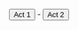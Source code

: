 <p style="text-align: center"><button onclick="pageTurn('act1')">Act 1</button> - <button onclick="pageTurn('act2')">Act 2</button></p>
<div id="act1" style="display: none">
**LOCATION:** Team Base

HornetGlare: [flipping through channels] Fuckin' nothing good is on TV today...

FakeAnnoyed: Then stop flipping channels, you've been at it for 30 minutes.

HornetGlare: [keeps pressing the button on the remote] But I'm hoping to catch a fuckin' good show on. You can just mind your own damned business.

FakeShocked: But you've cycled through all the channels 5 times...

HornetGlare: Meh. [still flipping]

FakeAnnoyed: Make that 6.

HornetGlare: Ah, shut it. Not like you have any better ideas.

Fake: ...

FakeSnicker: Well, I've managed to snag a copy of the Nintendo Wii U Classic.

Hornet: ...

FakeAnnoyed: ...

ConcreteAloof: ...

Hornet: When did you get in here? Whatever. Not interested anyways.

[Hornet stops channel flipping and it eventually stops at a show called "Super Salmon Ninja Squad".]

HornetGlare: Oh god...

Fake: What's wrong? It's a popular show amongst kids and even adults like us!

Hornet: Well, count me out on being part this stupid trash's braindead audience. Nowadays all the popular shows are about Ninjas, Samurais and whatever else. But never pirates. Pirates!!!

Fake: Maybe Pirates are just not the appeal-

HornetAngry: BULLSHIT! PIRATES DO HAVE APPEAL BECAUSE PIRATES ARE BADASS! FUCK NINJAS.

[Elsewhere in the Team's base]

Splash: And that is how you-

SplashShocked: **!!**

PlugShocked: Sacre bleu, what's wrong?

SplashNani: I've sensed some serious *dishonor* from the living room...

[Splash Man immediately darts out of his room with Plug Man following.]

HornetGlare: [watched bits of the show right before deciding to flip channels again] How do these Salmon even walk? They don't have legs anyways!

FakeAnnoyed: It's a cartoon... You're suppose to suspend belief!

[Suddenly Splash Man zooms into the scene with Plug Man arriving a few seconds later]

SplashAngry: Alright, who was it?! Who uttered such a dishonorable thing around here?!

HornetGlare: What are you talkin' about?

PlugScared: Honestly, I don't know either!!

FakeSnicker: Oh, you mean what Hornet Man had said about Ninjas?

HornetGlare: Oh yeah. That. They suck, who cares. Move on.

SplashAngry: You dare dishonor my clan?

Hornet: Piss off, loser. Pirates are and will always be superior to your dumb little cowardly clan.

SplashNani: ...

ConcreteAloof: ...

SplashAngry: First off, we're not cowards. We hide and strike at the right moment, killing our foes before they know what hit 'em! And second of-

HornetGlare: [interrupts] Wow. So impressive. **NOT!** Sounds like a bunch of miserable cowards in spandexes that jump around like idiots.

SplashAngry: That's not cowardice! It's called stealth and it's a lot of effort to put into it, you ignorant-

Hornet: Spare me the insults. Pirates are infinitely cooler because they have guns, cannons, and parrots! They also raid islands and villages, then become rich from stealing treasure! Oh and not to mention they fight badass monsters like krakens!

SplashAnnoyed: ...There is no such thing as krakens. Also going by your description of pirates, they unsuprisingly sound like a bunch of dishonorable jerks with no redeemable qualities whatsoever.

Hornet: Yeah, right! They become rich too!

SplashAnnoyed: I said *redeemable* qualities.

HornetAnnoyed: What did you say?!

Splash: Face it. Ninjas are more better for a reason! Pirates will never be as popular as Ninjas will ever be because they lack honor and dignity! They're just a bunch of corrupt fools that only want their own gain!

HornetAngry: *Bullshit.* **BULLSHIT.** ***B U L L S H I T!***

Splash: Sorry, but it's the truth.

HornetAnnoyed: Well yeah?! Cranch, what do you think?

Plug: Ummm... I was always partial to pir-

SplashAngry: ...

PlugHappy: On second thought!

HornetAngry: **...**

PlugAnnoyed: Uhm... Actually

SplashNani: **...**

PlugScared: That is...

HornetPissed: <font color="red"><b>...</b></font>

PlugShocked: **EEK!!** Sorry, my friend but I ch-choose pirates.

Splash: *Sigh*

HornetGlare: Good.

GalaxyHappy: Hoi! May I chime in to the conversion?

SplashHappy: Yes!

HornetGlare: No.

GalaxyHappy: Well, personally, I prefer Ninjas. They're so stealthy and cool! They even have these cool little star throwing sharp thingies!

SplashHappy: Good! Glad someone agrees.

HornetAnnoyed: Hmph.

ConcreteAloof: ...

Hornet: ...

ConcreteAloof: ...

HornetGlare: ...

SplashAnnoyed: You know he isn't gonna talk. Don't bother.

HornetGlare: Yeah, I know.

FakeHappy: Well, personally I prefer Pirate Ninjas!

Hornet: There's no such thing!

FakeSnicker: Yes there is!

SplashAnnoyed: Ugh. Fakette, please don't group up Ninjas with such disgraceful and hateful things... 

Fake: I take it you don't get along with Pirates, huh?

SplashAnnoyed: I don't want to talk about it.

Hornet: Whatever! This conversation is over!

SplashAngry: Fine! I'm out! [heads back to his room]

GalaxyHappy: Well, guess I'm gonna go grocery shopping! [walks out the door]

Fake: ...But you do this every day. We have so much food already!

GalaxyAnnoyed: Huh? You're right but whatever!

[As Galaxy Man heads out to the outdoors, Fakette turns to Hornet wanting to go back to the previous conversation]

Fake: So... would you rather talk about the Wii U Classic Mini?

HornetGlare: But I thought they've stopped at the Gamecube.

FakeAnnoyed: Oh no. They've just actually decided to make a Classic Mini Edition of your favorite system.

HornetAnnoyed: Piss off. I've hated it.

Fake: Ya sureee?

HornetGlare: Yes.

HornetAnnoyed: ...

Hornet: What's in it.

FakeHappy: [holding a regular Wii U box with a paper taped onto it with written in a marker] 30 amazing games it says!

HornetGlare: Bullshit. There's only less than half of that.

FakeSnicker: Yeah? I bet you've never heard of Funky Barn!

Hornet: ...How much are you willing to sell it for?

Fake: Uh... $500?

Hornet: **Sold!** [takes out his wallet and hands over his $500]

FakeShocked: O-Oh. Well, I didn't expect an actual sale. Aheh.... [hands over the box]

Hornet: Whatever! Hooking it up now! [opens the box]

[Suddenly Magma Man barges in from his trip outdoors.]

Magma: Guess what!?

Hornet: Shut up! I'm trying to boot up the Wii U Classic Mini!!

HornetGlare: ...Hmm, the size of the system doesn't look small...

Magma: I'm now a pirate for no reason! Arrrr!! [pirate hat and eyepatch suddenly appears]

PlugHappy: Oh! Oh! Can I be a Pirate too? [pirate hat appears too] Yeah!

HornetAngry: WHAT!? WHAT ABOUT ME?! [same]

Hornet: FUCK YEAH!!!! [throws the GamePad out of the window]

GalaxyAngry: [gets hit in the head by the Mini GamePad] (x0x) **KOed**

Magma: Arrr! Let's find some lost treasure!!

Plug: Arrr!

Hornet: ARRR!!!

ConcreteAnnoyed: [shakes head no position]

Plug: I don't think Concrete Man likes fun.

HornetAnnoyed: Yeah! What crawled up your ass and died!?

ConcreteAloof: ...

HornetAngry: You know what? EAT THIS!! *shoots out tons of killer bees towards him*

ConcreteAloof: [manages to rolls away successfully, but accidentally leaves behind a wishbone he had from a turkey dinner]

Hornet: Dammit!

PlugHappy: Oh, look! A wishbone! We can make a wish by breaking it into two!

Hornet: I want a pet parrot before we get a ship!

MagmaHappy: Yeah?! Well we still need a pirate ship!!

[Hornet Man and Magma Man hold the wishbone and snap it in half. Fortunately for Magma Man, he got the longer piece to grant his wish.]

Hornet: Fuck.

[The pirate ship suddenly appears outside]

GalaxyShocked: [wakes up and sees a pirate ship dropping onto the pool] (°o°) ... **(°ロ°)!**

MagmaGiddy: Arrr, there it is, lads! All aboard the S.S. Magma!

HornetAngry: Dammit! I hope I get a pet parrot on our way then!

Magma: You can get both a parrot and treasure in one journey you know! I bet there's plenty of both at the destination!

Hornet: I guess.

[The three goes to board the ship, unknowingly with Galaxy Man curiously trailing behind them.]

PlugHappy: This is bigger than I expected!

MagmaAnnoyed: Yeah. I think we might need a bigger crew than this.

HornetGlare: Too bad everyone else preferred Ninjas...

MagmaAngry: Well they ain't belonging to our crew for sure!!

Hornet: Exactly!

GalaxyHappy: Hi.

Magma: Ahoy!

HornetAngry: Get lost! You've picked Ninja!

Galaxy: Huh. I just wanted to see what you all are upto...

Magma: Even if he did, look at it this way. He will realize the errors of his ways and become a true pirate!

HornetAnnoyed: Ughhhh... *Fine...* But listen here, you better not do anything funny... Or else.

MagmaHappy: Welcome to the crew, Galaxy Man! I think we can do with four to set sail. Arr! Time to set sail, lads!

(The pirate ship slowly sails towards out of the pool and drags across the land, creating a huge grass-destroying path behind.)

Magma: Alright, mateys. Listen up! As pirates, ye' all do as I say as I am the captain of the crew. We are gon' get that booty and become rich!

GalaxyHappy: [snickers]

MagmaAnnoyed: Eh?

GalaxyHappy: You said booty and... oh...

MagmaAngry: I know what job ye scallywag will have now... You shall clean the poop deck whenever it's a mess and do absolutely nothing else! 'less you want to be shark bait...

GalaxyShocked: (°ロ°)

Galaxy: Wait, if I have to clean the *poop* deck while it's dirty, doesn't this mean I always have to clean it because-

MagmaAngry: ...

GalaxyShocked: Heh. Heh. Get it? Because... poo...

MagmaAngry: ...

Hornet: Hey, you chucklefucks! What am I suppose to do?!

Plug: Same.

Magma: Cranchio, you scout on the Crow's Nest and tell us when there's a threat nearby! We can't afford to be unguarded out in the dangerous sea!

HornetAngry: HEY! I SAID WHAT ABOUT ME?!

Magma: Dunno, do whatever ya want.

HornetAnnoyed: Ugh. I'm going to play the Wii U Classic then.

[Hornet Man then remembers he left the system at home]

HornetGlare: Fuck.



**To be continued...**

</div>

<div id="act2" style="display: none">

**LOCATION:** Pirate Ship

Narrator: The crew's pirate ship set sail for a grand adventure across the sea, er, I mean land? Umm...

[The ship somehow slowly grates across the land, leaving behind a huge path of destroyed ground.]

Narrator: Yeah, land. I guess.

HornetGlare: ...

Galaxy: ?

HornetGlare: Wow. This is so *boring*. Nothing exciting is even happening.

GalaxyAnnoyed: Dude, we've only just started sailing 3 minutes ago.

Hornet: Oh, shut your stupid annoying face.

GalaxyAngry: Hey!!

HornetAnnoyed: I said shut up!

GalaxyPissed: (`д´#)

HornetAnnoyed: Are you trying to scare me? Cuz' it ain't working motha fucka.

GalaxyPissed: o(-`д´- ｡)

HornetAnnoyed: Still ain't working!

GalaxyPissed: щ(ಠ益ಠщ)

HornetAnnoyed: STILL NOT WORKING!!!!!!

GalaxyAngry: (>_<)

HornetGlare: Wow, you've just given up there ya sack of shit.

GalaxyPissed: THAT'S IT! ＼(｀0´)／ [takes out a pirate sword and stabs it through Hornet Man's stomach twice]

HornetShocked: HURK!!!

GalaxyPissed: [grabs Hornet Man's head and twists it to snap his neck]

HornetShocked: GACK [falls over dead]

(That didn't happen)

*FWOOOSH*

Hornet: Well...?

GalaxyPissed: ＼(｀0´)／ [tries stabbing him with the pirate sword but it shatters on impact instead]

HornetAnnoyed: ...

GalaxyPissed: [grabs Hornet Man's head and tries to twist it]

HornetGlare: ...

GalaxyPissed: (ｏ`皿′ｏ)

Hornet: Get off!! [throws him into a barrel]

GalaxyAnnoyed: *glubglubglub*

[The ship eventually reaches the city of Robotropolis, hitting the full parking lot.]

PlugScared: [at the crow's nest] SACRE BLEU! We're going to hit a bunch of boats!!!!

Hornet: Now we're talking!!

MagmaShocked: [tries steering the ship] She's refusin' to turn, lads! Brace for impact!!

[The ship crushes parked cars in its way, all while drivers in their cars drive out of the way for their dear lives. The cars being crushed has their alarms goes off on impact, creating a lot of noise.]

MagmaAnnoyed: I didn't know boats could be so noisy.

HornetGlare: It's starting to get on my nerves.

Civilian: Hey!! Watch where you're going, jackass!!

Civilian2: GET OFF THE ROAD!!

Civilian3: My car!!! THAT WAS MY CAR!!

MagmaShocked: What was that?

HornetGlare: 'unno. I guess some really chatty seagulls?

Galaxy: *glubglubglub*

Hornet: I told ya to shut up!

GalaxyAngry: [tries to wiggle out of the barrel but to not avail] *glub...*

Hornet: Ha ha ha ha!!

[Suddenly, police sirens are heard coming from behind the ship's direction.]

PlugAnnoyed: OH MON DIEU!!

Hornet: Now what?

PlugScared: This is not good I don't think, but it looks like there's rival pirate boats coming our way!

MagmaAnnoyed: Weird! Why would they use boats?

PlugScared: [using the binoculars and sees the police cars gaining up and eventually getting near the sides of the ship] Oh no!!! I think they're trying to get on the ship!

HornetGlare: Okay.

MagmaAngry: Let 'em come. Sinistar HUNGERS!

[The police opens the top of their special vehicle, sending out police bots to grapple and climb onto the ship.]

PlugScared: Here they come from both sides!!

Magma: Arrr! [draws out his sword] Alright, lads. Hornet, you take care of the right side, I take care of the left. Plug, you scout and let us know of any incoming attacks! And... where is Galaxy?

GalaxyAngry: [wiggles more and eventually gets the barrel knocked over to the ground]

HornetGlare: [looks at the moving barrel and then shrugs] Must be cleaning hall inside or somethin'.

MagmaAngry: Ah, good for that lad. Looking out for our ship in such dire times!

Hornet: Yeah, we can take them on ourseives anyways!

MagmaHappy: Yer right. Arr!

Hornet: Arr!!!

[Several groups of police bots makes it to both sides of the ship. Hornet and Magma Man rushes to their assigned sides to fend themselves off from the police bots.]

Police Bot 1: We're on the ship and the targets are in our sights.

[All the police bots on the left side of the ship aims their gun at Magma Man]

Magma: Arr, ye ain't going to steal my ship and get my treasure! That's one thing for certain! [aims both of his arm cannon at the police bots]

Police Bot 2: Uhhh...

Police Bot 3: It appears we're fighting land pirates!

Police Bot 1: We're ready to fire, commander!

Police Commander Bot: [over at the intercom] What? Land pirates?! That's just ridiculous! Whatever they are-

**FWOOOOM**

Police Bots: AUGHHHH!!!

Police Commander Bot: [over at the intercom] What's going on?! Over!

Police Bot 3: 2 men down! 2 men down! OH NO! 

**FWOOOOOOOM**

Police Bot 4: EEK!

Magma: Ye'll live. I've only disabled your weapons.

Police Bot 1: You've melted our guns!

Magma: Yes. Like I said-

Police Bot 2: THEY WERE OUR HANDS!!

Magma: Ye shouldn't have messed with me pirate crew and now ye shall pay the price!

Police Bot 3: There's more than the 4 of us here! You won't get away with this!!

Hornet: Yo, sup?

[Magma and the 4 police bots look a large pile of destroyed police bots]

Police Bot 4: Eep!!

Magma: Aha! Great work there!

HornetGlare: They were nothing. Can I finish these idiots off?

Police Bot 1: N-no! We swear we'll do anything!!

Police Bot 4: Please just don't kill us!

Hornet: Hmmmm... Nah!

[Suddenly, a light from above shines on the ship]

MagmaShocked: The heck?!

HornetShocked: OW! MY EYES!

Police Bot 2: Back up!

Police Bot 3: We're saved!

[6 more Police Bots parachutes from the helicopter above, all towards the spot where the 4 Police Bots are]

MagmaAnnoyed: Parachuting pirates...?!

Hornet: Oh goody, more carnage! 

Police Bot 5: You're outnumbered! 10 to 3!

HornetAnnoyed: Are you blind or are you stupid? Or both? We've took on larger numbers than 10, plus the 4 of your pals are already disarmed so that makes it 6 you stupid idiot!

Police Bot 6: Who's to say we aren't counting the 4 on the crow's nest?

Police Bot 7: Yeah!

[Magma Man and Hornet Man looks at the crow's nest where Plug Man, is surrounded by 4 Police Guard Bots.]

Police Bot 8: If ya want your friend to get out of this alive, you should surrender!

Police Bot 9: No one can beat the Robotropolis Po-

PlugAngry: [electricutes all the surrounding Police Guard Bots around him]

Police Guard Bots: AIEEEEEEEE!!!! [alls off the crows nest and smashes on the floor]

PlugHappy: You can say these pirates were in quite a SHOCK, mon amis. [shrugs]

Police Bot 10: O-oh...

HornetGlare: Meh. [grabs a barrel]

Galaxy: *glub glub?*

Hornet: [throws the barrel towards the group of 10 bots]

GalaxyShocked: *GLUB GLUB???*

Police Bots: Yikes!

[As they're about to run, the barrel strikes them all out like bowling pins]

GalaxyShocked: *GLUB GLUBBBBBBB...* [falls out of the ship]

Hornet: **Strike!**

MagmaAnnoyed: Did you hear that weird noise?

HornetGlare: Nah. But let's finish this mess! [points at the police cars still chasing the ship]

MagmaAngry: Yeah! Let's make sure they don't come back!! [shoots several wave of magma at the police cars on the road] 

Hornet: Yeah, destroy them all!! Hmhmhmhmhmhmhm!!! [sends swarm of bees towards the police cars as well]

[Several police cars explodes from the magma attack while the rest gets harassed by swarm of bees. The police force eventually loses momentum with the ship and eventually retreats.]

PlugHappy: [looking at the road with the binoculars] Looks like they're all backing off now! We did it!!!!

MagmaHappy: Great job there, crew!

Hornet: Ya but now it's boring again! FUCK!

MagmaHappy: [holding the map] Was hardly a challenge either! Nothing will stop us from getting our treasure! Yarr!! We will be the greatest pirates that has ever lived!

HornetGlare: What is the treasure anyways? You've never told us what's in it!

Magma: That's the exciting part! I don't know what's in it!

Hornet: What? Are you serious?!

Magma: Ya

HornetAnnoyed: How do we know if it's treasure then?!

Magma: For one, the map did say Treasure, but we don't know what's exactly in it! Look at it this way, if there's real treasure we hit the jackpot! But if it's a trap, then it's another exciting fight for our survival! Yarr!!! 

HornetGlare: What a fucking waste of time then!! Where did you even get this rubbish map?

Magma: The internet! I was looking at Moogle Earth and found out there's something in the great Robotropolis Sea called "Treasure Warehouse". There has to be treasure I tell you!! 

HornetGlare: ... What is wrong with you?!

MagmaAnnoyed: What?

HornetAngry: ...

**To be continued...**

</div>


<script src="assets/js/script-pageturn.js"></script>
<script src="assets/js/replacediv.js"></script>
<script src="assets/js/mugshots.js"></script>
